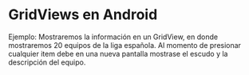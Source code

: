 # GridViews en Android

Ejemplo:
Mostraremos la información en un GridView, en donde mostraremos 20 equipos de la liga española. Al momento de presionar cualquier  item debe en una nueva pantalla mostrase el escudo y la descripción del equipo.
